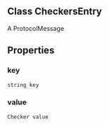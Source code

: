 ## Class CheckersEntry
A ProtocolMessage
## Properties
### key
`string key`
### value
`Checker value`
